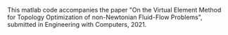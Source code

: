 This matlab code accompanies the paper "On the Virtual Element Method for Topology Optimization of non-Newtonian Fluid-Flow Problems", submitted in Engineering with Computers, 2021.
